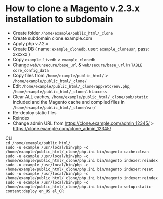 # How to clone a Magento v.2.3.x installation to subdomain

- Create folder `/home/example/public_html/_clone`
- Create subdomain clone.example.com
- Apply php v.7.2.x
- Create DB ( name: `example_clonedb`, user: `example_cloneusr`, pass: xxxxxx )
- Copy `example_livedb` > `example_clonedb`
- Change `web/unsecure/base_url` & `web/secure/base_url` in `TABLE` `core_config_data`
- Copy files from `/home/example/public_html/` > `/home/example/public_html/_clone/`
- Edit `/home/example/public_html/_clone/app/etc/env.php`, `/home/example/public_html/_clone/.htaccess`
- Clear ALL caches, `/home/example/public_html/_clone/pub/static` included and the Magento cache and compiled files in `/home/example/public_html/_clone/var/`
- Re-deploy static files
- Reindex
- Change admin URL from https://clone.example.com/admin_12345/ > https://clone.example.com/clone_admin_12345/

CLI  
`cd /home/example/public_html/`  
`sudo -u example /usr/local/bin/php -c /home/example/public_html/_clone/php.ini bin/magento cache:clean`  
`sudo -u example /usr/local/bin/php -c /home/example/public_html/_clone/php.ini bin/magento indexer:reindex`  
`sudo -u example /usr/local/bin/php -c /home/example/public_html/_clone/php.ini bin/magento indexer:reset`  
`sudo -u example /usr/local/bin/php -c /home/example/public_html/_clone/php.ini bin/magento indexer:reindex`  
`sudo -u example /usr/local/bin/php -c /home/example/public_html/_clone/php.ini bin/magento setup:static-content:deploy en_US el_GR`  
